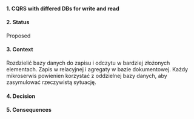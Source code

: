 #### 1. CQRS with differed DBs for write and read

#### 2. Status 
Proposed

#### 3. Context 
Rozdzielić bazy danych do zapisu i odczytu w bardziej złożonych elementach. Zapis w relacyjnej i agregaty w bazie dokumentowej.
Każdy mikroserwis powienien korzystać z oddzielnej bazy danych, aby zasymulować rzeczywistą sytuację.

#### 4. Decision 

#### 5. Consequences 
